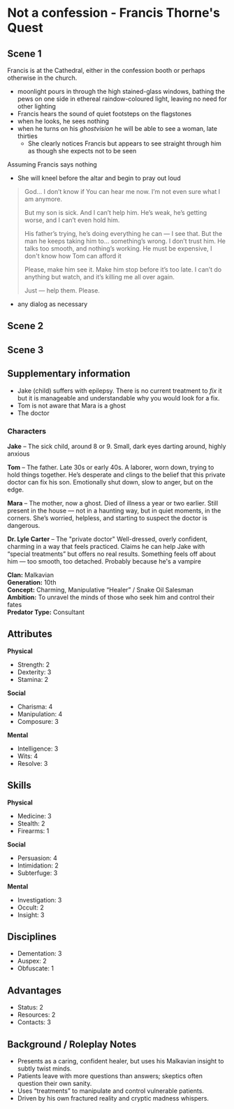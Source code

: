 # Not a confession - Francis Thorne's Quest

## Scene 1

Francis is at the Cathedral, either in the confession booth or perhaps otherwise in the church.

- moonlight pours in through the high stained-glass windows, bathing the pews on one side in ethereal raindow-coloured light, leaving no need for other lighting
- Francis hears the sound of quiet footsteps on the flagstones
- when he looks, he sees nothing
- when he turns on his *ghostvision* he will be able to see a woman, late thirties
  - She clearly notices Francis but appears to see straight through him as though she expects not to be seen

Assuming Francis says nothing

- She will kneel before the altar and begin to pray out loud

> God…
> I don’t know if You can hear me now. I’m not even sure what I am anymore.
>
> But my son is sick. And I can’t help him. He’s weak, he’s getting worse, and I can’t even hold him.
>
> His father’s trying, he’s doing everything he can — I see that. But the man he keeps taking him to… something’s wrong. I don’t trust him. He talks too smooth, and nothing’s working. He must be expensive, I don't know how Tom can afford it
>
> Please, make him see it. Make him stop before it’s too late. I can’t do anything but watch, and it’s killing me all over again.
>
> Just — help them. Please.

- any dialog as necessary

## Scene 2

## Scene 3

## Supplementary information

- Jake (child) suffers with epilepsy. There is no current treatment to *fix* it but it is manageable and understandable why you would look for a fix.
- Tom is not aware that Mara is a ghost
- The doctor

### Characters

**Jake** – The sick child, around 8 or 9. Small, dark eyes darting around, highly anxious

**Tom** – The father. Late 30s or early 40s. A laborer, worn down, trying to hold things together. He’s desperate and clings to the belief that this private doctor can fix his son. Emotionally shut down, slow to anger, but on the edge.

**Mara** – The mother, now a ghost. Died of illness a year or two earlier. Still present in the house — not in a haunting way, but in quiet moments, in the corners. She’s worried, helpless, and starting to suspect the doctor is dangerous.

**Dr. Lyle Carter** – The "private doctor" Well-dressed, overly confident, charming in a way that feels practiced. Claims he can help Jake with “special treatments” but offers no real results. Something feels off about him — too smooth, too detached. Probably because he's a vampire

**Clan:** Malkavian  
**Generation:** 10th  
**Concept:** Charming, Manipulative “Healer” / Snake Oil Salesman  
**Ambition:** To unravel the minds of those who seek him and control their fates  
**Predator Type:** Consultant  

## Attributes

**Physical**  

- Strength: 2  
- Dexterity: 3  
- Stamina: 2  

**Social**  

- Charisma: 4  
- Manipulation: 4  
- Composure: 3  

**Mental**  

- Intelligence: 3  
- Wits: 4  
- Resolve: 3  

## Skills

**Physical**  

- Medicine: 3  
- Stealth: 2  
- Firearms: 1  

**Social**  

- Persuasion: 4  
- Intimidation: 2  
- Subterfuge: 3  

**Mental**  

- Investigation: 3  
- Occult: 2  
- Insight: 3  

## Disciplines

- Dementation: 3  
- Auspex: 2  
- Obfuscate: 1  

## Advantages

- Status: 2  
- Resources: 2  
- Contacts: 3  

## Background / Roleplay Notes

- Presents as a caring, confident healer, but uses his Malkavian insight to subtly twist minds.  
- Patients leave with more questions than answers; skeptics often question their own sanity.  
- Uses “treatments” to manipulate and control vulnerable patients.  
- Driven by his own fractured reality and cryptic madness whispers.  
